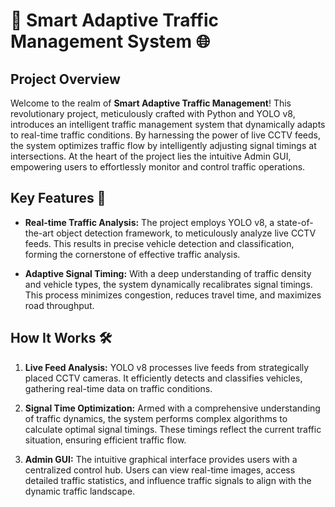 # 🚦 Smart Adaptive Traffic Management System 🌐

## Project Overview
Welcome to the realm of **Smart Adaptive Traffic Management**! This revolutionary project, meticulously crafted with Python and YOLO v8, introduces an intelligent traffic management system that dynamically adapts to real-time traffic conditions. By harnessing the power of live CCTV feeds, the system optimizes traffic flow by intelligently adjusting signal timings at intersections. At the heart of the project lies the intuitive Admin GUI, empowering users to effortlessly monitor and control traffic operations.

## Key Features 🌟
- **Real-time Traffic Analysis:** The project employs YOLO v8, a state-of-the-art object detection framework, to meticulously analyze live CCTV feeds. This results in precise vehicle detection and classification, forming the cornerstone of effective traffic analysis.

- **Adaptive Signal Timing:** With a deep understanding of traffic density and vehicle types, the system dynamically recalibrates signal timings. This process minimizes congestion, reduces travel time, and maximizes road throughput.

## How It Works 🛠️
1. **Live Feed Analysis:** YOLO v8 processes live feeds from strategically placed CCTV cameras. It efficiently detects and classifies vehicles, gathering real-time data on traffic conditions.

2. **Signal Time Optimization:** Armed with a comprehensive understanding of traffic dynamics, the system performs complex algorithms to calculate optimal signal timings. These timings reflect the current traffic situation, ensuring efficient traffic flow.

3. **Admin GUI:** The intuitive graphical interface provides users with a centralized control hub. Users can view real-time images, access detailed traffic statistics, and influence traffic signals to align with the dynamic traffic landscape.



